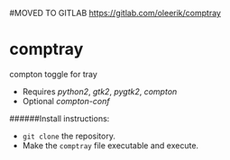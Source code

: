 #MOVED TO GITLAB https://gitlab.com/oleerik/comptray

# comptray
compton toggle for tray

- Requires *python2*, *gtk2*, *pygtk2*, *compton*
- Optional *compton-conf*

######Install instructions:

- `git clone` the repository.
- Make the `comptray` file executable and execute.
